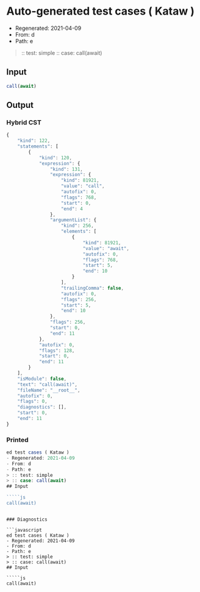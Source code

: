 # Auto-generated test cases ( Kataw )
- Regenerated: 2021-04-09
- From: d
- Path: e
> :: test: simple
> :: case: call(await)
## Input

`````js
call(await)
`````

## Output

### Hybrid CST

```javascript
{
    "kind": 122,
    "statements": [
        {
            "kind": 120,
            "expression": {
                "kind": 131,
                "expression": {
                    "kind": 81921,
                    "value": "call",
                    "autofix": 0,
                    "flags": 768,
                    "start": 0,
                    "end": 4
                },
                "argumentList": {
                    "kind": 256,
                    "elements": [
                        {
                            "kind": 81921,
                            "value": "await",
                            "autofix": 0,
                            "flags": 768,
                            "start": 5,
                            "end": 10
                        }
                    ],
                    "trailingComma": false,
                    "autofix": 0,
                    "flags": 256,
                    "start": 5,
                    "end": 10
                },
                "flags": 256,
                "start": 0,
                "end": 11
            },
            "autofix": 0,
            "flags": 128,
            "start": 0,
            "end": 11
        }
    ],
    "isModule": false,
    "text": "call(await)",
    "fileName": "__root__",
    "autofix": 0,
    "flags": 0,
    "diagnostics": [],
    "start": 0,
    "end": 11
}
```

### Printed

```javascript
ed test cases ( Kataw )
- Regenerated: 2021-04-09
- From: d
- Path: e
> :: test: simple
> :: case: call(await)
## Input

`````js
call(await)
`````
```

### Diagnostics

```javascript
ed test cases ( Kataw )
- Regenerated: 2021-04-09
- From: d
- Path: e
> :: test: simple
> :: case: call(await)
## Input

`````js
call(await)
`````
```

